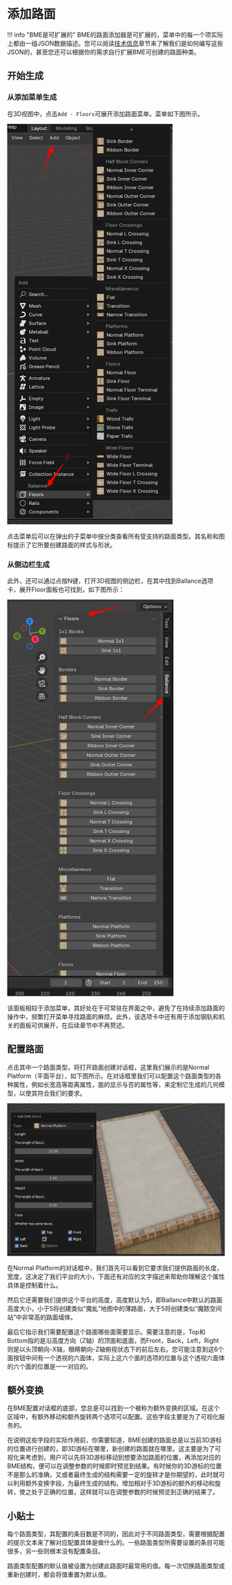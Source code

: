 # 添加路面

!!! info "BME是可扩展的"
    BME的路面添加器是可扩展的，菜单中的每一个项实际上都由一组JSON数据描述。您可以阅读[技术信息](./tech-infos.md)章节来了解我们是如何编写这些JSON的，甚至您还可以根据你的需求自行扩展BME可创建的路面种类。

## 开始生成

### 从添加菜单生成

在3D视图中，点击`Add - Floors`可展开添加路面菜单。菜单如下图所示。

![](../imgs/bme-adder.png)

点击菜单后可以在弹出的子菜单中按分类查看所有受支持的路面类型。其名称和图标提示了它所要创建路面的样式与形状。

### 从侧边栏生成

此外，还可以通过点按N键，打开3D视图的侧边栏，在其中找到Ballance选项卡，展开Floor面板也可找到，如下图所示：

![](../imgs/bme-adder-sidebar.png)

该面板相较于添加菜单，其好处在于可常驻在界面之中，避免了在持续添加路面的操作中，频繁打开菜单寻找路面的麻烦。此外，该选项卡中还有用于添加钢轨和机关的面板可供展开，在后续章节中不再赘述。

## 配置路面

点击其中一个路面类型，将打开路面创建对话框，这里我们展示的是Normal Platform（平面平台），如下图所示。在对话框里我们可以配置这个路面类型的各种属性，例如长宽高等距离属性，面的显示与否的属性等，来定制它生成的几何模型，以使其符合我们的要求。

![](../imgs/bme-adder-dialog.png)

在Normal Platform的对话框中，我们首先可以看到它要求我们提供路面的长度，宽度，这决定了我们平台的大小，下面还有对应的文字描述来帮助你理解这个属性具体是控制着什么。

然后它还需要我们提供这个平台的高度，高度默认为5，即Ballance中默认的路面高度大小，小于5将创建类似“魔虬”地图中的薄路面，大于5将创建类似“魔脓空间站”中非常高的路面墙体。

最后它指示我们需要配置这个路面哪些面需要显示。需要注意的是，Top和Bottom指的是沿高度方向（Z轴）的顶面和底面，而Front，Back，Left，Right则是以头顶朝向-X轴，眼睛朝向-Z轴俯视状态下的前后左右。您可能注意到这6个面按钮中间有一个透视的六面体，实际上这六个面的选项的位置与这个透视六面体的六个面的位置是一一对应的。

## 额外变换

在BME配置对话框的底部，您总是可以找到一个被称为额外变换的区域。在这个区域中，有额外移动和额外旋转两个选项可以配置。这些字段主要是为了可视化服务的。

在说明这些字段的实际作用前，你需要知道，BME创建的路面总是以当前3D游标的位置进行创建的，即3D游标在哪里，新创建的路面就在哪里。这主要是为了可视化来考虑到，用户可以先将3D游标移动到想要添加路面的位置，再添加对应的BME结构，便可以在调整参数的时候即时预览到结果。有时候你的3D游标的位置不是那么的准确，又或者最终生成的结构需要一定的旋转才是你期望的，此时就可以利用额外变换字段，为最终生成的结构，增加相对于3D游标的额外的移动和旋转，使之处于正确的位置，这样就可以在调整参数的时候预览到正确的结果了。

## 小贴士

每个路面类型，其配置的条目数是不同的，因此对于不同路面类型，需要根据配置的提示文本来了解对应配置具体是做什么的。一些路面类型所需要设置的条目可能很多，另一些则根本没有配置条目。

路面类型配置的默认值被设置为创建此路面时最常用的值。每一次切换路面类型或重新创建时，都会将值重置为默认值。

